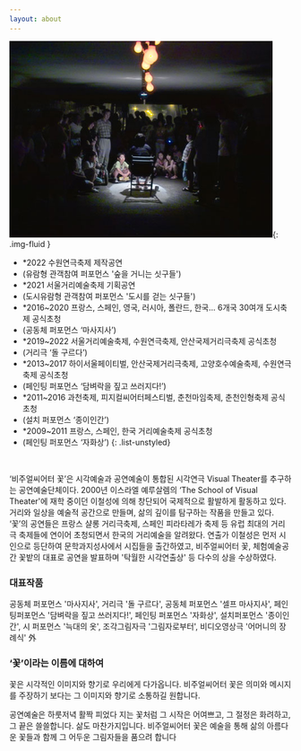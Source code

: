 ```yaml
---
layout: about
---
```


![intro](/assets/images/flower/intro3.jpg){: .img-fluid }

- *2022 수원연극축제 제작공연
- (유람형 관객참여 퍼포먼스 '숲을 거니는 싯구들')
- *2021 서울거리예술축제 기획공연
- (도시유람형 관객참여 퍼포먼스 '도시를 걷는 싯구들')
- *2016~2020 프랑스, 스페인, 영국, 러시아, 폴란드, 한국... 6개국 30여개 도시축제 공식초청 
- (공동체 퍼포먼스 ‘마사지사’) 
- *2019~2022 서울거리예술축제, 수원연극축제, 안산국제거리극축제 공식초청 
- (거리극 ‘돌 구르다’)
- *2013~2017 하이서울페이티벌, 안산국제거리극축제, 고양호수예술축제, 수원연극축제 공식초청 
- (페인팅 퍼포먼스 ‘담벼락을 짚고 쓰러지다!’)
- *2011~2016 과천축제, 피지컬씨어터페스티벌, 춘천마임축제, 춘천인형축제 공식초청 
- (설치 퍼포먼스 ‘종이인간’)
- *2009~2011 프랑스, 스페인, 한국 거리예술축제 공식초청 
- (페인팅 퍼포먼스 ‘자화상’)
{: .list-unstyled}

&nbsp;

‘비주얼씨어터 꽃’은 시각예술과 공연예술이 통합된 시각연극 Visual Theater를 추구하는 공연예술단체이다. 2000년 이스라엘 예루살렘의 ‘The School of Visual Theater'에 재학 중이던 이철성에 의해 창단되어 국제적으로 활발하게 활동하고 있다. 거리와 일상을 예술적 공간으로 만들며, 삶의 깊이를 탐구하는 작품을 만들고 있다. ‘꽃’의 공연들은 프랑스 샬롱 거리극축제, 스페인 피라타레가 축제 등 유럽 최대의 거리극 축제들에 연이어 초청되면서 한국의 거리예술을 알려왔다.
연출가 이철성은 먼저 시인으로 등단하여 문학과지성사에서 시집들을 출간하였고, 비주얼씨어터 꽃, 체험예술공간 꽃밭의 대표로 공연을 발표하며 '탁월한 시각연출상' 등 다수의 상을 수상하였다.

### 대표작품

공동체 퍼포먼스 '마사지사', 거리극 '돌 구르다', 공동체 퍼포먼스 '셀프 마사지사', 페인팅퍼포먼스 '담벼락을 짚고 쓰러지다!', 페인팅 퍼포먼스 '자화상', 설치퍼포먼스 '종이인간', 시 퍼포먼스 '늑대의 옷', 조각그림자극 '그림자로부터', 비디오영상극 '어머니의 장례식' 外

### ‘꽃’이라는 이름에 대하여

꽃은 시각적인 이미지와 향기로 우리에게 다가옵니다. 비주얼씨어터 꽃은 의미와 메시지를 주장하기 보다는 그 이미지와 향기로 소통하길 원합니다.

공연예술은 하룻저녁 활짝 피었다 지는 꽃처럼 그 시작은 어여쁘고, 그 절정은 화려하고, 그 끝은 쓸쓸합니다. 삶도 마찬가지입니다. 비주얼씨어터 꽃은 예술을 통해 삶의 아름다운 꽃들과 함께 그 어두운 그림자들을 품으려 합니다
